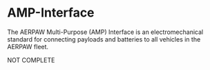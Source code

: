# AMP-Interface
The AERPAW Multi-Purpose (AMP) Interface is an electromechanical standard for connecting payloads and batteries to all vehicles in the AERPAW fleet.

NOT COMPLETE
